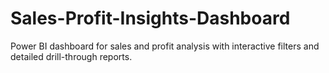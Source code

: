 # Sales-Profit-Insights-Dashboard
Power BI dashboard for sales and profit analysis with interactive filters and detailed drill-through reports.
